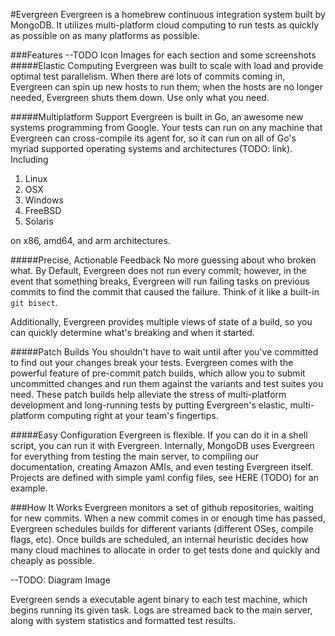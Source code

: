 #Evergreen
Evergreen is a homebrew continuous integration system built by MongoDB.
It utilizes multi-platform cloud computing to run tests as quickly as possible on as many platforms as possible.

###Features
--TODO Icon Images for each section and some screenshots
#####Elastic Computing
Evergreen was built to scale with load and provide optimal test parallelism.
When there are lots of commits coming in, Evergreen can spin up new hosts to run them; when the hosts are no longer needed, Evergreen shuts them down.
Use only what you need.

#####Multiplatform Support
Evergreen is built in Go, an awesome new systems programming from Google.
Your tests can run on any machine that Evergreen can cross-compile its agent for, so it can run on all of Go's myriad supported operating systems and architectures (TODO: link).
Including
 1. Linux
 2. OSX
 3. Windows
 4. FreeBSD
 5. Solaris

on x86, amd64, and arm architectures.

#####Precise, Actionable Feedback
No more guessing about who broken what.
By Default, Evergreen does not run every commit; however, in the event that something breaks, Evergreen will run failing tasks on previous commits to find the commit that caused the failure.
Think of it like a built-in `git bisect`.

Additionally, Evergreen provides multiple views of state of a build, so you can quickly determine what's breaking and when it started.

#####Patch Builds
You shouldn't have to wait until after you've committed to find out your changes break your tests.
Evergreen comes with the powerful feature of pre-commit patch builds, which allow you to submit uncommitted changes and run them against the variants and test suites you need.
These patch builds help alleviate the stress of multi-platform development and long-running tests by putting Evergreen's elastic, multi-platform computing right at your team's fingertips.

#####Easy Configuration
Evergreen is flexible.
If you can do it in a shell script, you can run it with Evergreen.
Internally, MongoDB uses Evergreen for everything from testing the main server, to compiling our documentation, creating Amazon AMIs, and even testing Evergreen itself.
Projects are defined with simple yaml config files, see HERE (TODO) for an example.

###How It Works
Evergreen monitors a set of github repositories, waiting for new commits.
When a new commit comes in or enough time has passed, Evergreen schedules builds for different variants (different OSes, compile flags, etc).
Once builds are scheduled, an internal heuristic decides how many cloud machines to allocate in order to get tests done and quickly and cheaply as possible.

--TODO: Diagram Image

Evergreen sends a executable agent binary to each test machine, which begins running its given task.
Logs are streamed back to the main server, along with system statistics and formatted test results.
